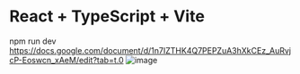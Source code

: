# React + TypeScript + Vite
npm run dev
https://docs.google.com/document/d/1n7IZTHK4Q7PEPZuA3hXkCEz_AuRvjcP-Eoswcn_xAeM/edit?tab=t.0
![image](https://github.com/user-attachments/assets/e51753c1-6687-4770-8ab2-e133c9974ee7)

